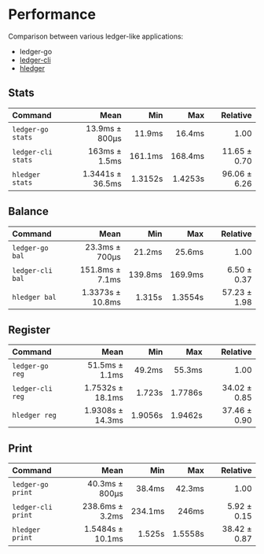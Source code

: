 # Performance

Comparison between various ledger-like applications:

- ledger-go
- [ledger-cli](https://ledger-cli.org)
- [hledger](https://hledger.org)

## Stats

| Command | Mean | Min | Max | Relative |
|:---|---:|---:|---:|---:|
| `ledger-go stats` | 13.9ms ± 800µs | 11.9ms | 16.4ms | 1.00 |
| `ledger-cli stats` | 163ms ± 1.5ms | 161.1ms | 168.4ms | 11.65 ± 0.70 |
| `hledger stats` | 1.3441s ± 36.5ms | 1.3152s | 1.4253s | 96.06 ± 6.26 |

## Balance

| Command | Mean | Min | Max | Relative |
|:---|---:|---:|---:|---:|
| `ledger-go bal` | 23.3ms ± 700µs | 21.2ms | 25.6ms | 1.00 |
| `ledger-cli bal` | 151.8ms ± 7.1ms | 139.8ms | 169.9ms | 6.50 ± 0.37 |
| `hledger bal` | 1.3373s ± 10.8ms | 1.315s | 1.3554s | 57.23 ± 1.98 |

## Register

| Command | Mean | Min | Max | Relative |
|:---|---:|---:|---:|---:|
| `ledger-go reg` | 51.5ms ± 1.1ms | 49.2ms | 55.3ms | 1.00 |
| `ledger-cli reg` | 1.7532s ± 18.1ms | 1.723s | 1.7786s | 34.02 ± 0.85 |
| `hledger reg` | 1.9308s ± 14.3ms | 1.9056s | 1.9462s | 37.46 ± 0.90 |

## Print

| Command | Mean | Min | Max | Relative |
|:---|---:|---:|---:|---:|
| `ledger-go print` | 40.3ms ± 800µs | 38.4ms | 42.3ms | 1.00 |
| `ledger-cli print` | 238.6ms ± 3.2ms | 234.1ms | 246ms | 5.92 ± 0.15 |
| `hledger print` | 1.5484s ± 10.1ms | 1.525s | 1.5558s | 38.42 ± 0.87 |

